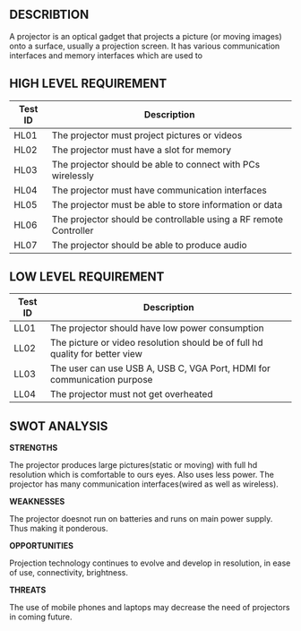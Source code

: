 **DESCRIBTION**
-
A projector is an optical gadget that projects a picture (or moving images) onto a surface, usually a projection screen. It has various communication interfaces and memory interfaces which are used to 

**HIGH LEVEL REQUIREMENT**
-
|Test ID  |    Description  |  
-------------|-----------------------------------
|HL01     |    The projector must project pictures or videos | 
|HL02     |    The projector must have a slot for memory          |
|HL03     |    The projector should be able to connect with PCs wirelessly    |
|HL04     |    The projector must have communication interfaces  |
|HL05     |    The projector must be able to store information or data |
|HL06     |    The projector should be controllable using a RF remote Controller |
|HL07     |    The projector should be able to produce audio |

**LOW LEVEL REQUIREMENT**
-
|Test ID   |  Description | 
------------------|-------------------
|LL01     | The projector should have low power consumption |
|LL02     | The picture or video resolution should be of full hd quality for better view|
|LL03     | The user can use USB A, USB C, VGA Port, HDMI for communication purpose |
|LL04     | The projector must not get overheated |

**SWOT ANALYSIS**
-
__STRENGTHS__

The projector produces large pictures(static or moving) with full hd resolution which is comfortable to ours eyes. Also uses less power. The projector has many communication interfaces(wired as well as wireless).

**WEAKNESSES**

The projector doesnot run on batteries and runs on main power supply. Thus making it ponderous.  

**OPPORTUNITIES**

Projection technology continues to evolve and develop in resolution, in ease of use, connectivity, brightness. 

**THREATS**

The use of mobile phones and laptops may decrease the need of projectors in coming future.
